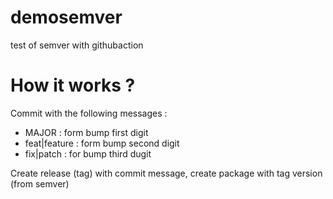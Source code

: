 # demosemver
test of semver with githubaction

# How it works ?



Commit with the following messages :

* MAJOR : form bump first digit
* feat|feature : form bump second digit
* fix|patch : for bump third dugit


Create release (tag) with commit message, create package with tag version (from semver)
